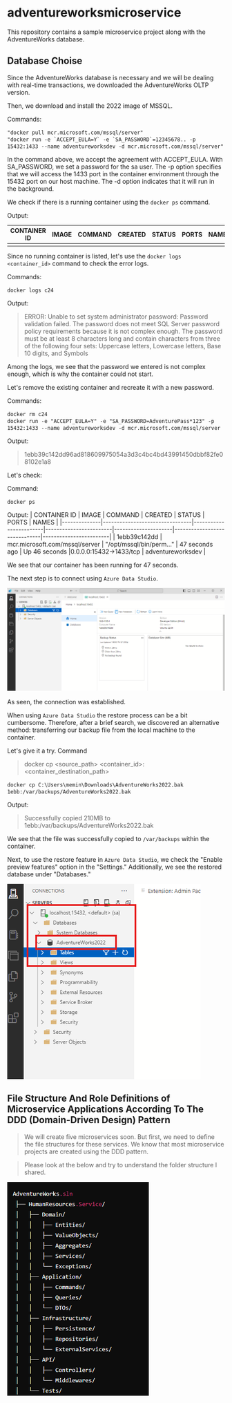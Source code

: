 # adventureworksmicroservice
This repository contains a sample microservice project along with the AdventureWorks database.

## Database Choise

Since the AdventureWorks database is necessary and we will be dealing with real-time transactions, we downloaded the AdventureWorks OLTP version.

Then, we download and install the 2022 image of MSSQL.

Commands:
```
"docker pull mcr.microsoft.com/mssql/server"
"docker run -e `ACCEPT_EULA=Y` -e `SA_PASSWORD`=12345678.. -p 15432:1433 --name adventureworksdev -d mcr.microsoft.com/mssql/server"
```
In the command above, we accept the agreement with ACCEPT_EULA. 
With SA_PASSWORD, we set a password for the sa user. 
The -p option specifies that we will access the 1433 port in the container environment through the 15432 port on our host machine. 
The -d option indicates that it will run in the background.

We check if there is a running container using the `docker ps` command.

Output:

| CONTAINER ID | IMAGE | COMMAND | CREATED | STATUS | PORTS | NAMES |
|--------------|-------|---------|---------|--------|-------|-------|
|              |       |         |         |        |       |       |  

Since no running container is listed, let's use the `docker logs <container_id>` command to check the error logs.

Commands:
```
docker logs c24
```
Output:
> ERROR: Unable to set system administrator password: Password validation failed. The password does not meet SQL Server password policy requirements because it is not complex enough. The password must be at least 8 characters long and contain characters from three of the following four sets: Uppercase letters, Lowercase letters, Base 10 digits, and Symbols


Among the logs, we see that the password we entered is not complex enough, which is why the container could not start.

Let's remove the existing container and recreate it with a new password.

Commands:
```
docker rm c24
docker run -e "ACCEPT_EULA=Y" -e "SA_PASSWORD=AdventurePass*123" -p  15432:1433 --name adventureworksdev -d mcr.microsoft.com/mssql/server

```
Output:
> 1ebb39c142dd96ad818609975054a3d3c4bc4bd43991450dbbf82fe08102e1a8

Let's check:

Command:

```
docker ps
```
Output:
| CONTAINER ID | IMAGE                          | COMMAND                | CREATED                | STATUS              | PORTS                        | NAMES                  |
|--------------|--------------------------------|------------------------|------------------------|---------------------|------------------------------|------------------------|
| 1ebb39c142dd | mcr.microsoft.com/mssql/server | "/opt/mssql/bin/perm…" | 47 seconds ago         | Up 46 seconds       |0.0.0.0:15432->1433/tcp       |    adventureworksdev   |
         
We see that our container has been running for 47 seconds.

The next step is to connect using `Azure Data Studio`.

![Picture](./assessts/images/Picture_1.png)

As seen, the connection was established.

When using `Azure Data Studio` the restore process can be a bit cumbersome. Therefore, after a brief search, we discovered an alternative method: transferring our backup file from the local machine to the container.


Let's give it a try.
Command 
> docker cp <source_path> <container_id>:<container_destination_path>

```
docker cp C:\Users\memin\Downloads\AdventureWorks2022.bak 1ebb:/var/backups/AdventureWorks2022.bak
```
Output:
> Successfully copied 210MB to 1ebb:/var/backups/AdventureWorks2022.bak

We see that the file was successfully copied to `/var/backups` within the container.

Next, to use the restore feature in `Azure Data Studio`, we check the "Enable preview features" option in the "Settings." Additionally, we see the restored database under "Databases."

![Picture](./assessts/images/Picture_2.png)

## File Structure And Role Definitions of Microservice Applications According To The DDD (Domain-Driven Design) Pattern

> We will create five microservices soon. But first, we need to define the file structures for these services. We know that most microservice projects are created using the DDD pattern.

> Please look at the below and try to understand the folder structure I shared.

![Picture](./assessts/images/Picture_3.png)